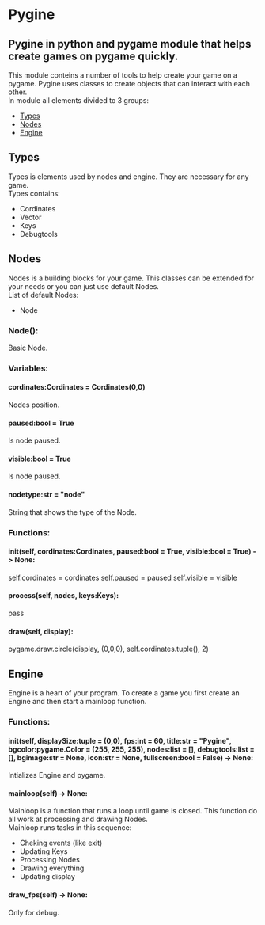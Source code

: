 # Pygine

## Pygine in python and pygame module that helps create games on pygame quickly.

This module conteins a number of tools to help create your game on a pygame. Pygine uses classes to create objects that can interact with each other. <br/>
In module all elements divided to 3 groups:
* [Types](#types)
* [Nodes](#nodes)
* [Engine](#engine)

## Types

Types is elements used by nodes and engine. They are necessary for any game. <br/>
Types contains:
* Cordinates
* Vector
* Keys
* Debugtools

## Nodes

Nodes is a building blocks for your game. This classes can be extended for your needs or you can just use default Nodes. <br/>
List of default Nodes:
* Node

### Node():

Basic Node.

### Variables:

#### cordinates:Cordinates = Cordinates(0,0)

Nodes position.

#### paused:bool = True

Is node paused.

#### visible:bool = True

Is node paused.

#### nodetype:str = "node"

String that shows the type of the Node.

### Functions:

#### init(self, cordinates:Cordinates, paused:bool = True, visible:bool = True) -> None:

self.cordinates = cordinates
self.paused = paused
self.visible = visible

#### process(self, nodes, keys:Keys):

pass

#### draw(self, display):

pygame.draw.circle(display, (0,0,0), self.cordinates.tuple(), 2)

## Engine

Engine is a heart of your program. To create a game you first create an Engine and then start a mainloop function. <br/>

### Functions:

#### init(self, displaySize:tuple = (0,0), fps:int = 60, title:str = "Pygine", bgcolor:pygame.Color = (255, 255, 255), nodes:list = [], debugtools:list = [], bgimage:str = None, icon:str = None, fullscreen:bool = False) -> None:

Intializes Engine and pygame.

#### mainloop(self) -> None:

Mainloop is a function that runs a loop until game is closed. This function do all work at processing and drawing Nodes. <br/>
Mainloop runs tasks in this sequence:
* Cheking events (like exit)
* Updating Keys
* Processing Nodes
* Drawing everything
* Updating display

#### draw_fps(self) -> None:

Only for debug.
